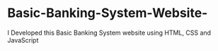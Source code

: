 # Basic-Banking-System-Website-
I Developed this Basic Banking System website using HTML, CSS and JavaScript

